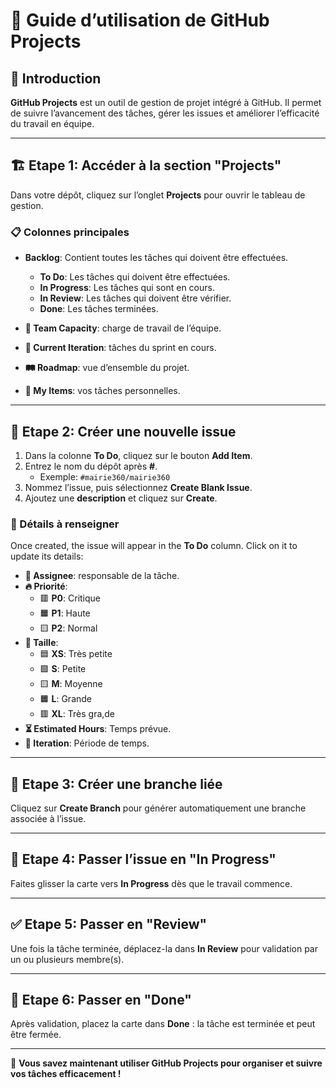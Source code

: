 # 🚀 **Guide d’utilisation de GitHub Projects**  

## 📌 Introduction  

**GitHub Projects** est un outil de gestion de projet intégré à GitHub.
Il permet de suivre l’avancement des tâches, gérer les issues et améliorer l’efficacité du travail en équipe.

---

## 🏗️ Etape 1: Accéder à la section "Projects"  

Dans votre dépôt, cliquez sur l’onglet **Projects** pour ouvrir le tableau de gestion.

### 📋 Colonnes principales 

- **Backlog**: Contient toutes les tâches qui doivent être effectuées.
  -  **To Do**: Les tâches qui doivent être effectuées.  
  -  **In Progress**: Les tâches qui sont en cours.
  -  **In Review**: Les tâches qui doivent être vérifier.
  -  **Done**: Les tâches terminées.  

- **👥 Team Capacity**: charge de travail de l’équipe.

- **📅 Current Iteration**: tâches du sprint en cours.  

- **🛤️ Roadmap**: vue d’ensemble du projet. 

- **📌 My Items**: vos tâches personnelles.

---

## 📝 Etape 2: Créer une nouvelle issue 

1. Dans la colonne **To Do**, cliquez sur le bouton **Add Item**.
2. Entrez le nom du dépôt après **#**.
   - Exemple: `#mairie360/mairie360` 
3. Nommez l’issue, puis sélectionnez **Create Blank Issue**.  
4. Ajoutez une **description** et cliquez sur **Create**.  

### 📌 Détails à renseigner

Once created, the issue will appear in the **To Do** column. Click on it to update its details:  

- **👤 Assignee**: responsable de la tâche.
- **🔥 Priorité**:  
  - 🟥 **P0**: Critique
  - 🟧 **P1**: Haute
  - 🟨 **P2**: Normal  
- **📏 Taille**:  
  - 🟦 **XS**: Très petite  
  - 🟩 **S**: Petite  
  - 🟨 **M**: Moyenne  
  - 🟧 **L**: Grande  
  - 🟥 **XL**: Très gra,de  
- **⏳ Estimated Hours**: Temps prévue.
- **🔁 Iteration**: Période de temps.

---

## 🌿 Etape 3: Créer une branche liée

Cliquez sur **Create Branch** pour générer automatiquement une branche associée à l’issue. 

---

## 🚧 Etape 4: Passer l’issue en "In Progress"  

Faites glisser la carte vers **In Progress** dès que le travail commence.

---

## ✅ Etape 5: Passer en "Review"  

Une fois la tâche terminée, déplacez-la dans **In Review** pour validation par un ou plusieurs membre(s).

---

## 🔄 Etape 6: Passer en "Done"

Après validation, placez la carte dans **Done** : la tâche est terminée et peut être fermée.

---

🎉 **Vous savez maintenant utiliser GitHub Projects pour organiser et suivre vos tâches efficacement !**
